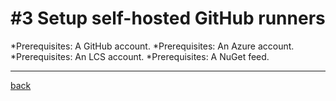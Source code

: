 # #3 Setup self-hosted GitHub runners
*Prerequisites: A GitHub account.
*Prerequisites: An Azure account.
*Prerequisites: An LCS account.
*Prerequisites: A NuGet feed.






---
[back](/README.md)
